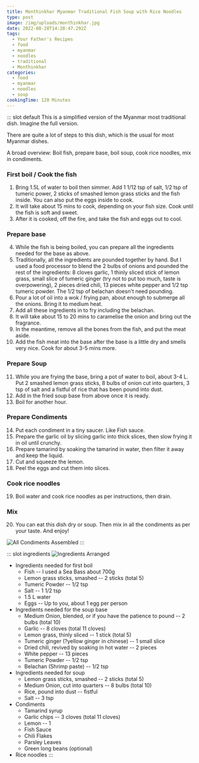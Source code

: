 ```yaml
---
title: Monthinkhar Myanmar Traditional Fish Soup with Rice Noodles
type: post
image: /img/uploads/monthinkhar.jpg
date: 2022-08-28T14:28:47.292Z
tags:
  - Your Father's Recipes
  - food
  - myanmar
  - noodles
  - traditional
  - Monthinkhar
categories:
  - food
  - myanmar
  - noodles
  - soup
cookingTime: 120 Minutes
---
```

::: slot default
This is a simplified version of the Myanmar most traditional dish. Imagine the full version.
<!-- more -->
There are quite a lot of steps to this dish, which is the usual for most Myanmar dishes. 

A broad overview: Boil fish, prepare base, boil soup, cook rice noodles, mix in condiments.

### First boil / Cook the fish
1. Bring 1.5L of water to boil then simmer. Add 1 1/12 tsp of salt, 1/2 tsp of tumeric power, 2 sticks of smashed lemon grass sticks and the fish inside. You can also put the eggs inside to cook. 
2. It will take about 15 mins to cook, depending on your fish size. Cook until the fish is soft and sweet.
3. After it is cooked, off the fire, and take the fish and eggs out to cool.

### Prepare base
4. While the fish is being boiled, you can prepare all the ingredients needed for the base as above. 
5. Traditionally, all the ingredients are pounded together by hand. But I used a food processor to blend the 2 bulbs of onions and pounded the rest of the ingredients: 8 cloves garlic, 1 thinly sliced stick of lemon grass, small slice of tumeric ginger (try not to put too much, taste is overpowering), 2 pieces dried chili, 13 pieces white pepper and 1/2 tsp tumeric powder. The 1/2 tsp of belachan doesn't need pounding.
6. Pour a lot of oil into a wok / frying pan, about enough to submerge all the onions. Bring it to medium heat. 
7. Add all these ingredients in to fry including the belachan.
8. It will take about 15 to 20 mins to caramelise the onion and bring out the fragrance. 
9. In the meantime, remove all the bones from the fish, and put the meat aside.
10. Add the fish meat into the base after the base is a little dry and smells very nice. Cook for about 3-5 mins more. 

### Prepare Soup
11. While you are frying the base, bring a pot of water to boil, about 3-4 L. Put 2 smashed lemon grass sticks, 8 bulbs of onion cut into quarters, 3 tsp of salt and a fistful of rice that has been pound into dust.
12. Add in the fried soup base from above once it is ready.
13. Boil for another hour.

### Prepare Condiments
14. Put each condiment in a tiny saucer. Like Fish sauce. 
15. Prepare the garlic oil by slicing garlic into thick slices, then slow frying it in oil until crunchy.
16. Prepare tamarind by soaking the tamarind in water, then filter it away and keep the liquid.
17. Cut and squeeze the lemon.
18. Peel the eggs and cut them into slices.

### Cook rice noodles
19. Boil water and cook rice noodles as per instructions, then drain.

### Mix
20. You can eat this dish dry or soup. Then mix in all the condiments as per your taste. And enjoy!

![All Condiments Assembled](/img/uploads/monthinkhar_arranged.jpg "All Condiments Assembled")
:::

::: slot ingredients
![Ingredients Arranged](/img/uploads/monthinkhar_ingredients.jpg "Ingredients Arranged")

- Ingredients needed for first boil
  - Fish -- I used a Sea Bass about 700g
  - Lemon grass sticks, smashed -- 2 sticks (total 5)
  - Tumeric Powder -- 1/2 tsp 
  - Salt -- 1 1/2 tsp
  - 1.5 L water
  - Eggs -- Up to you, about 1 egg per person
- Ingredients needed for the soup base
  - Medium Onion, blended, or if you have the patience to pound -- 2 bulbs (total 10)
  - Garlic -- 8 cloves (total 11 cloves)
  - Lemon grass, thinly sliced -- 1 stick (total 5)
  - Tumeric ginger (?yellow ginger in chinese) -- 1 small slice
  - Dried chili, revived by soaking in hot water -- 2 pieces
  - White pepper -- 13 pieces
  - Tumeric Powder -- 1/2 tsp
  - Belachan (Shrimp paste) -- 1/2 tsp
- Ingredients needed for soup
  - Lemon grass sticks, smashed -- 2 sticks (total 5)
  - Medium Onion, cut into quarters -- 8 bulbs (total 10)
  - Rice, pound into dust -- fistful
  - Salt -- 3 tsp
- Condiments
  - Tamarind syrup
  - Garlic chips -- 3 cloves (total 11 cloves)
  - Lemon -- 1 
  - Fish Sauce 
  - Chili Flakes
  - Parsley Leaves
  - Green long beans (optional)
- Rice noodles
:::